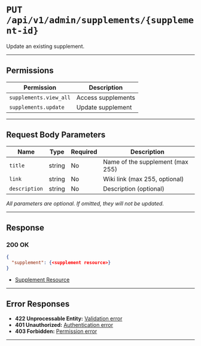 # `PUT /api/v1/admin/supplements/{supplement-id}`

Update an existing supplement.


---

## Permissions
| Permission               | Description         |
|--------------------------|---------------------|
| `supplements.view_all`   | Access supplements  |
| `supplements.update`     | Update supplement   |

---

## Request Body Parameters
| Name           | Type    | Required | Description                        |
|----------------|---------|----------|------------------------------------|
| `title`        | string  | No       | Name of the supplement (max 255)   |
| `link`         | string  | No       | Wiki link (max 255, optional)      |
| `description`  | string  | No       | Description (optional)             |

*All parameters are optional. If omitted, they will not be updated.*

---

## Response

### 200 OK
```json
{
  "supplement": {<supplement resource>}
}
```
- [Supplement Resource](supplement_resource.md)

---

## Error Responses
- **422 Unprocessable Entity:** [Validation error](../../_globals/validation-errors.md)
- **401 Unauthorized:** [Authentication error](../../_globals/authentication-errors.md)
- **403 Forbidden:** [Permission error](../../_globals/permission-errors.md)

---

